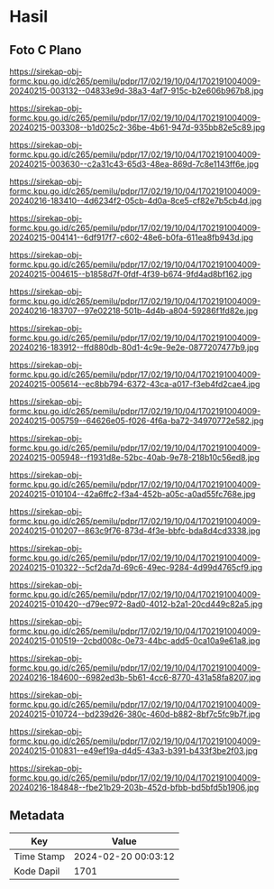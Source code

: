 # Hasil

## Foto C Plano

https://sirekap-obj-formc.kpu.go.id/c265/pemilu/pdpr/17/02/19/10/04/1702191004009-20240215-003132--04833e9d-38a3-4af7-915c-b2e606b967b8.jpg

https://sirekap-obj-formc.kpu.go.id/c265/pemilu/pdpr/17/02/19/10/04/1702191004009-20240215-003308--b1d025c2-36be-4b61-947d-935bb82e5c89.jpg

https://sirekap-obj-formc.kpu.go.id/c265/pemilu/pdpr/17/02/19/10/04/1702191004009-20240215-003630--c2a31c43-65d3-48ea-869d-7c8e1143ff6e.jpg

https://sirekap-obj-formc.kpu.go.id/c265/pemilu/pdpr/17/02/19/10/04/1702191004009-20240216-183410--4d6234f2-05cb-4d0a-8ce5-cf82e7b5cb4d.jpg

https://sirekap-obj-formc.kpu.go.id/c265/pemilu/pdpr/17/02/19/10/04/1702191004009-20240215-004141--6df917f7-c602-48e6-b0fa-611ea8fb943d.jpg

https://sirekap-obj-formc.kpu.go.id/c265/pemilu/pdpr/17/02/19/10/04/1702191004009-20240215-004615--b1858d7f-0fdf-4f39-b674-9fd4ad8bf162.jpg

https://sirekap-obj-formc.kpu.go.id/c265/pemilu/pdpr/17/02/19/10/04/1702191004009-20240216-183707--97e02218-501b-4d4b-a804-59286f1fd82e.jpg

https://sirekap-obj-formc.kpu.go.id/c265/pemilu/pdpr/17/02/19/10/04/1702191004009-20240216-183912--ffd880db-80d1-4c9e-9e2e-0877207477b9.jpg

https://sirekap-obj-formc.kpu.go.id/c265/pemilu/pdpr/17/02/19/10/04/1702191004009-20240215-005614--ec8bb794-6372-43ca-a017-f3eb4fd2cae4.jpg

https://sirekap-obj-formc.kpu.go.id/c265/pemilu/pdpr/17/02/19/10/04/1702191004009-20240215-005759--64626e05-f026-4f6a-ba72-34970772e582.jpg

https://sirekap-obj-formc.kpu.go.id/c265/pemilu/pdpr/17/02/19/10/04/1702191004009-20240215-005948--f1931d8e-52bc-40ab-9e78-218b10c56ed8.jpg

https://sirekap-obj-formc.kpu.go.id/c265/pemilu/pdpr/17/02/19/10/04/1702191004009-20240215-010104--42a6ffc2-f3a4-452b-a05c-a0ad55fc768e.jpg

https://sirekap-obj-formc.kpu.go.id/c265/pemilu/pdpr/17/02/19/10/04/1702191004009-20240215-010207--863c9f76-873d-4f3e-bbfc-bda8d4cd3338.jpg

https://sirekap-obj-formc.kpu.go.id/c265/pemilu/pdpr/17/02/19/10/04/1702191004009-20240215-010322--5cf2da7d-69c6-49ec-9284-4d99d4765cf9.jpg

https://sirekap-obj-formc.kpu.go.id/c265/pemilu/pdpr/17/02/19/10/04/1702191004009-20240215-010420--d79ec972-8ad0-4012-b2a1-20cd449c82a5.jpg

https://sirekap-obj-formc.kpu.go.id/c265/pemilu/pdpr/17/02/19/10/04/1702191004009-20240215-010519--2cbd008c-0e73-44bc-add5-0ca10a9e61a8.jpg

https://sirekap-obj-formc.kpu.go.id/c265/pemilu/pdpr/17/02/19/10/04/1702191004009-20240216-184600--6982ed3b-5b61-4cc6-8770-431a58fa8207.jpg

https://sirekap-obj-formc.kpu.go.id/c265/pemilu/pdpr/17/02/19/10/04/1702191004009-20240215-010724--bd239d26-380c-460d-b882-8bf7c5fc9b7f.jpg

https://sirekap-obj-formc.kpu.go.id/c265/pemilu/pdpr/17/02/19/10/04/1702191004009-20240215-010831--e49ef19a-d4d5-43a3-b391-b433f3be2f03.jpg

https://sirekap-obj-formc.kpu.go.id/c265/pemilu/pdpr/17/02/19/10/04/1702191004009-20240216-184848--fbe21b29-203b-452d-bfbb-bd5bfd5b1906.jpg


## Metadata

| Key        | Value               |
| ---------- | ------------------- |
| Time Stamp | 2024-02-20 00:03:12 |
| Kode Dapil | 1701                |



